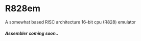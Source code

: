 # R828em
A somewhat based RISC architecture 16-bit cpu (R828) emulator

##### Assembler coming soon..
